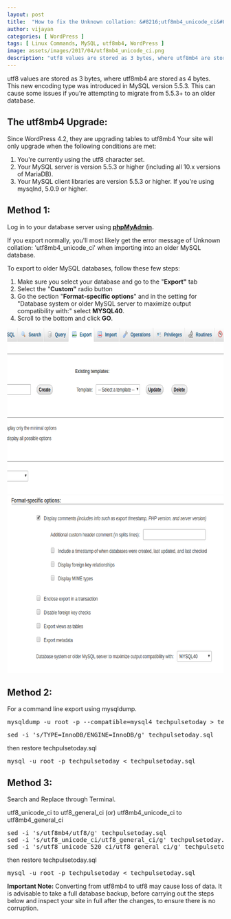 ```yaml
---
layout: post
title:  "How to fix the Unknown collation: &#8216;utf8mb4_unicode_ci&#8217; error"
author: vijayan
categories: [ WordPress ]
tags: [ Linux Commands, MySQL, utf8mb4, WordPress ]
image: assets/images/2017/04/utf8mb4_unicode_ci.png
description: "utf8 values are stored as 3 bytes, where utf8mb4 are stored as 4 bytes. This new encoding (utf8mb4_unicode_ci) type was introduced in MySQL version 5.5.3."
---
```

utf8 values are stored as 3 bytes, where utf8mb4 are stored as 4 bytes. This new encoding type was introduced in MySQL version 5.5.3. This can cause some issues if you're attempting to migrate from 5.5.3+ to an older database.
<h2>The utf8mb4 Upgrade:</h2>
Since WordPress 4.2, they are upgrading tables to utf8mb4
Your site will only upgrade when the following conditions are met:
<ol>
 	<li>You're currently using the utf8 character set.</li>
 	<li>Your MySQL server is version 5.5.3 or higher (including all 10.x versions of MariaDB).</li>
 	<li>Your MySQL client libraries are version 5.5.3 or higher. If you're using mysqlnd, 5.0.9 or higher.</li>
</ol>
<h2>Method 1:</h2>
Log in to your database server using <strong><a href="https://www.techpulsetoday.com/requested-url-phpmyadmin-not-found-server/">phpMyAdmin</a>.</strong>

If you export normally, you'll most likely get the error message of Unknown collation: 'utf8mb4_unicode_ci' when importing into an older MySQL database.

To export to older MySQL databases, follow these few steps:
<ol>
 	<li>Make sure you select your database and go to the "<strong>Export"</strong>&nbsp;tab</li>
 	<li>Select the "<strong>Custom"</strong>&nbsp;radio button</li>
 	<li>Go the section "<strong>Format-specific options</strong>" and in the setting for "Database system or older MySQL server to maximize output compatibility with:" select <strong>MYSQL40</strong>.</li>
 	<li>Scroll to the bottom and click <strong>GO</strong>.</li>
</ol>
<img class="aligncenter size-full wp-image-418" src="/assets/images/2017/04/utf8mb4_unicode_ci.png" alt="utf8mb4_unicode_ci" width="1036" height="387">

<img class="aligncenter size-full wp-image-419" src="/assets/images/2017/04/utf8mb4_unicode_ci-1.png" alt="utf8mb4_unicode_ci" width="714" height="413">
<h2>Method 2:</h2>
For a command line export using mysqldump.
<pre class="lang:default decode:true" title="MySQL Dump">mysqldump -u root -p --compatible=mysql4 techpulsetoday &gt; techpulsetoday.sql</pre>
<pre class="lang:default decode:true " title="Engine Type">sed -i 's/TYPE=InnoDB/ENGINE=InnoDB/g' techpulsetoday.sql</pre>
then restore techpulsetoday.sql
<pre class="lang:default decode:true">mysql -u root -p techpulsetoday &lt; techpulsetoday.sql</pre>
<h2>Method 3:</h2>
Search and Replace through Terminal.

utf8_unicode_ci to utf8_general_ci (or) utf8mb4_unicode_ci to utf8mb4_general_ci
<pre class="lang:default decode:true" title="Search and Replace">sed -i 's/utf8mb4/utf8/g' techpulsetoday.sql
sed -i 's/utf8_unicode_ci/utf8_general_ci/g' techpulsetoday.sql
sed -i 's/utf8_unicode_520_ci/utf8_general_ci/g' techpulsetoday.sql</pre>
then restore techpulsetoday.sql
<pre class="lang:default decode:true">mysql -u root -p techpulsetoday &lt; techpulsetoday.sql</pre>
<strong>Important Note:</strong> Converting from utf8mb4 to utf8 may cause loss of data. It is advisable to take a full database backup, before carrying out the steps below and inspect your site in full after the changes, to ensure there is no corruption.